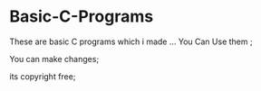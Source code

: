 # Basic-C-Programs
These are basic C programs which i made ... You Can Use them ;

You can make changes;

its copyright free;
